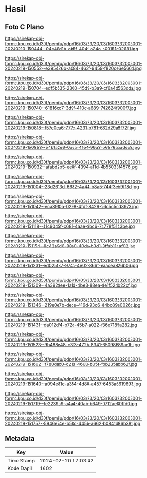 # Hasil

## Foto C Plano

https://sirekap-obj-formc.kpu.go.id/d30f/pemilu/pdpr/16/03/23/20/03/1603232003001-20240219-150444--04e48d1b-ab5f-494f-a24a-a09151e02681.jpg

https://sirekap-obj-formc.kpu.go.id/d30f/pemilu/pdpr/16/03/23/20/03/1603232003001-20240219-150552--e395426b-a084-463f-9459-f820ce6e566d.jpg

https://sirekap-obj-formc.kpu.go.id/d30f/pemilu/pdpr/16/03/23/20/03/1603232003001-20240219-150704--edf5b535-2300-45d9-b3a9-cf6a4d563dda.jpg

https://sirekap-obj-formc.kpu.go.id/d30f/pemilu/pdpr/16/03/23/20/03/1603232003001-20240219-150740--61816cc7-3d9f-410c-a689-742624f900f7.jpg

https://sirekap-obj-formc.kpu.go.id/d30f/pemilu/pdpr/16/03/23/20/03/1603232003001-20240219-150818--f57e0ea6-777c-4231-b781-662d29a8f72f.jpg

https://sirekap-obj-formc.kpu.go.id/d30f/pemilu/pdpr/16/03/23/20/03/1603232003001-20240219-150853--54b1a2e6-0aca-41e4-99a3-b6576aaadec8.jpg

https://sirekap-obj-formc.kpu.go.id/d30f/pemilu/pdpr/16/03/23/20/03/1603232003001-20240219-150932--afabd2b5-ee8f-4394-a11d-4b55033f4576.jpg

https://sirekap-obj-formc.kpu.go.id/d30f/pemilu/pdpr/16/03/23/20/03/1603232003001-20240219-151004--23d2613d-6682-4a44-b8a5-744f3eb9f18d.jpg

https://sirekap-obj-formc.kpu.go.id/d30f/pemilu/pdpr/16/03/23/20/03/1603232003001-20240219-151042--eca89f0a-0298-4fdf-8429-26c5c5dd3973.jpg

https://sirekap-obj-formc.kpu.go.id/d30f/pemilu/pdpr/16/03/23/20/03/1603232003001-20240219-151118--41c9045f-c681-4aae-9bc6-74778f5143be.jpg

https://sirekap-obj-formc.kpu.go.id/d30f/pemilu/pdpr/16/03/23/20/03/1603232003001-20240219-151154--8c42a9d6-88a0-40da-b3d1-8ffab114af02.jpg

https://sirekap-obj-formc.kpu.go.id/d30f/pemilu/pdpr/16/03/23/20/03/1603232003001-20240219-151231--ed025f87-974c-4e02-866f-eaacea826b06.jpg

https://sirekap-obj-formc.kpu.go.id/d30f/pemilu/pdpr/16/03/23/20/03/1603232003001-20240219-151309--4a3929ee-1a1d-4be3-88ea-8e1f524b22cf.jpg

https://sirekap-obj-formc.kpu.go.id/d30f/pemilu/pdpr/16/03/23/20/03/1603232003001-20240219-151346--219e0e7b-dece-416d-93c6-84bc89e0026c.jpg

https://sirekap-obj-formc.kpu.go.id/d30f/pemilu/pdpr/16/03/23/20/03/1603232003001-20240219-151431--da012df4-b72d-45b7-a022-f36e7185a282.jpg

https://sirekap-obj-formc.kpu.go.id/d30f/pemilu/pdpr/16/03/23/20/03/1603232003001-20240219-151523--9b488e48-c3f3-472b-8341-65098689ae1b.jpg

https://sirekap-obj-formc.kpu.go.id/d30f/pemilu/pdpr/16/03/23/20/03/1603232003001-20240219-151602--f780dac0-c218-4600-b05f-fbb235abb62f.jpg

https://sirekap-obj-formc.kpu.go.id/d30f/pemilu/pdpr/16/03/23/20/03/1603232003001-20240219-151640--a094e81c-a354-4d80-a457-6453a6619693.jpg

https://sirekap-obj-formc.kpu.go.id/d30f/pemilu/pdpr/16/03/23/20/03/1603232003001-20240219-151719--1e2239b9-a4a4-40ab-b649-0712ae80ffd0.jpg

https://sirekap-obj-formc.kpu.go.id/d30f/pemilu/pdpr/16/03/23/20/03/1603232003001-20240219-151757--5946e74e-b58c-445b-a662-b0841d86b381.jpg


## Metadata

| Key        | Value               |
| ---------- | ------------------- |
| Time Stamp | 2024-02-20 17:03:42 |
| Kode Dapil | 1602                |



